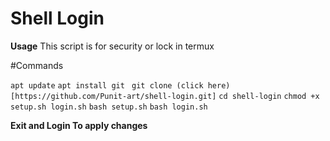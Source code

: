 

# Shell Login


**Usage**
This script is for security or lock in termux


#Commands







``apt update``
``apt install git ``
``git clone (click here)[https://github.com/Punit-art/shell-login.git]``
``cd shell-login``
``chmod +x setup.sh login.sh``
``bash setup.sh``
``bash login.sh``



**Exit and Login To apply changes**
